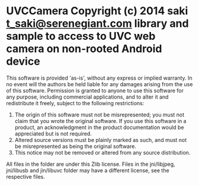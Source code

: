 UVCCamera
Copyright (c) 2014 saki <t_saki@serenegiant.com>
library and sample to access to UVC web camera on non-rooted Android device
=========


This software is provided 'as-is', without any express or implied warranty.
In no event will the authors be held liable for any damages arising from the use of this software.
Permission is granted to anyone to use this software for any purpose,
including commercial applications, and to alter it and redistribute it freely,
subject to the following restrictions:

1. The origin of this software must not be misrepresented; you must not claim that you wrote the original software. If you use this software in a product, an acknowledgment in the product documentation would be appreciated but is not required.
2. Altered source versions must be plainly marked as such, and must not be misrepresented as being the original software.
3. This notice may not be removed or altered from any source distribution.

All files in the folder are under this Zlib license.
Files in the jni/libjpeg, jni/libusb and jin/libuvc folder may have a different license, see the respective files.
